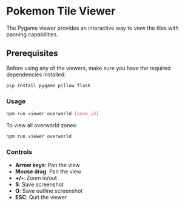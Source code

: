 # Pokemon Tile Viewer

The Pygame viewer provides an interactive way to view the tiles with panning capabilities.

## Prerequisites

Before using any of the viewers, make sure you have the required dependencies installed:

```bash
pip install pygame pillow flask
```



### Usage

```bash
npm run viewer overworld [zone_id]
```

To view all overworld zones:


```bash
npm run viewer overworld
```

### Controls

- **Arrow keys**: Pan the view
- **Mouse drag**: Pan the view
- **+/-**: Zoom in/out
- **S**: Save screenshot
- **O**: Save outline screenshot
- **ESC**: Quit the viewer
